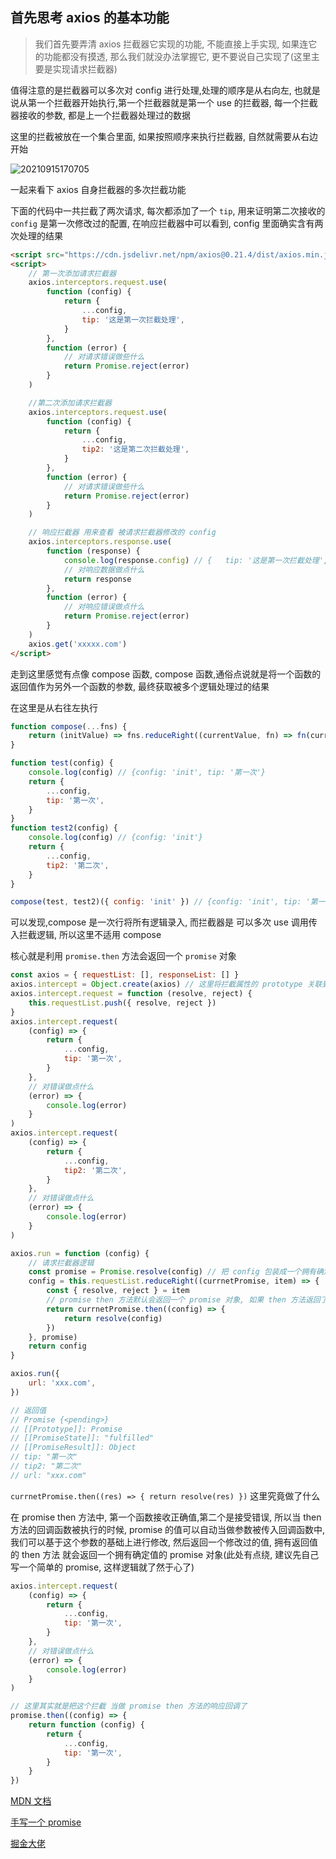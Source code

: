 ## 首先思考 axios 的基本功能
> 我们首先要弄清 axios 拦截器它实现的功能, 不能直接上手实现, 如果连它的功能都没有摸透, 那么我们就没办法掌握它, 更不要说自己实现了(这里主要是实现请求拦截器)

值得注意的是拦截器可以多次对 config 进行处理,处理的顺序是从右向左, 也就是说从第一个拦截器开始执行,第一个拦截器就是第一个 use 的拦截器, 每一个拦截器接收的参数, 都是上一个拦截器处理过的数据

这里的拦截被放在一个集合里面, 如果按照顺序来执行拦截器, 自然就需要从右边开始

![20210915170705](https://cdn.jsdelivr.net/gh/azhen98/A-week-to-learn@assert/image/20210915170705.png)

一起来看下 axios 自身拦截器的多次拦截功能

下面的代码中一共拦截了两次请求, 每次都添加了一个 `tip`, 用来证明第二次接收的 `config` 是第一次修改过的配置, 在响应拦截器中可以看到, config 里面确实含有两次处理的结果

```html
<script src="https://cdn.jsdelivr.net/npm/axios@0.21.4/dist/axios.min.js"></script>
<script>
	// 第一次添加请求拦截器
	axios.interceptors.request.use(
		function (config) {
			return {
				...config,
				tip: '这是第一次拦截处理',
			}
		},
		function (error) {
			// 对请求错误做些什么
			return Promise.reject(error)
		}
	)

	//第二次添加请求拦截器
	axios.interceptors.request.use(
		function (config) {
			return {
				...config,
				tip2: '这是第二次拦截处理',
			}
		},
		function (error) {
			// 对请求错误做些什么
			return Promise.reject(error)
		}
	)

	// 响应拦截器 用来查看 被请求拦截器修改的 config
	axios.interceptors.response.use(
		function (response) {
			console.log(response.config) // {	tip: '这是第一次拦截处理',tip2: '这是第二次拦截处理',....}
			// 对响应数据做点什么
			return response
		},
		function (error) {
			// 对响应错误做点什么
			return Promise.reject(error)
		}
	)
	axios.get('xxxxx.com')
</script>
```

走到这里感觉有点像 compose 函数, compose 函数,通俗点说就是将一个函数的返回值作为另外一个函数的参数, 最终获取被多个逻辑处理过的结果

在这里是从右往左执行

```js
function compose(...fns) {
	return (initValue) => fns.reduceRight((currentValue, fn) => fn(currentValue), initValue)
}

function test(config) {
	console.log(config) // {config: 'init', tip: '第一次'}
	return {
		...config,
		tip: '第一次',
	}
}
function test2(config) {
	console.log(config) // {config: 'init'}
	return {
		...config,
		tip2: '第二次',
	}
}

compose(test, test2)({ config: 'init' }) // {config: 'init', tip: '第一次', tip2: '第二次'}
```

可以发现,compose 是一次行将所有逻辑录入, 而拦截器是 可以多次 use 调用传入拦截逻辑, 所以这里不适用 compose

核心就是利用 `promise.then` 方法会返回一个 `promise` 对象

```js
const axios = { requestList: [], responseList: [] }
axios.intercept = Object.create(axios) // 这里将拦截属性的 prototype 关联到 axios, 方便将拦截逻辑直接存入 requestList
axios.intercept.request = function (resolve, reject) {
	this.requestList.push({ resolve, reject })
}
axios.intercept.request(
	(config) => {
		return {
			...config,
			tip: '第一次',
		}
	},
	// 对错误做点什么
	(error) => {
		console.log(error)
	}
)
axios.intercept.request(
	(config) => {
		return {
			...config,
			tip2: '第二次',
		}
	},
	// 对错误做点什么
	(error) => {
		console.log(error)
	}
)

axios.run = function (config) {
	// 请求拦截器逻辑
	const promise = Promise.resolve(config) // 把 config 包装成一个拥有确定值的 promise 对象
	config = this.requestList.reduceRight((currnetPromise, item) => {
		const { resolve, reject } = item
		// promise then 方法默认会返回一个 promise 对象, 如果 then 方法返回了一个值, 那么这个 promise 就是一个 有确定值的 promise 对象
		return currnetPromise.then((config) => {
			return resolve(config)
		})
	}, promise)
	return config
}

axios.run({
	url: 'xxx.com',
})

// 返回值
// Promise {<pending>}
// [[Prototype]]: Promise
// [[PromiseState]]: "fulfilled"
// [[PromiseResult]]: Object
// tip: "第一次"
// tip2: "第二次"
// url: "xxx.com"

```

`currnetPromise.then((res) => { return resolve(res) })` 这里究竟做了什么

在 promise then 方法中, 第一个函数接收正确值,第二个是接受错误, 所以当 then 方法的回调函数被执行的时候, promise 的值可以自动当做参数被传入回调函数中,我们可以基于这个参数的基础上进行修改, 然后返回一个修改过的值, 拥有返回值的 then 方法 就会返回一个拥有确定值的 promise 对象(此处有点绕, 建议先自己写一个简单的 promise, 这样逻辑就了然于心了)

```js
axios.intercept.request(
	(config) => {
		return {
			...config,
			tip: '第一次',
		}
	},
	// 对错误做点什么
	(error) => {
		console.log(error)
	}
)

// 这里其实就是把这个拦截 当做 promise then 方法的响应回调了
promise.then((config) => {
	return function (config) {
		return {
			...config,
			tip: '第一次',
		}
	}
})
```

[MDN 文档](https://developer.mozilla.org/zh-CN/docs/Web/JavaScript/Reference/Global_Objects/Promise/then)

[手写一个 promise](<https://github.com/azhen98/A-week-to-learn/blob/master/doc/%E7%AC%AC%E4%BA%94%E6%9C%9F(%E5%AE%9E%E7%8E%B0%E4%B8%80%E4%B8%AA%E7%AE%80%E5%8D%95%E7%9A%84Promise).md>)

[掘金大佬](https://juejin.cn/post/6844904039608500237#heading-3)
